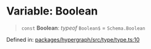 # Variable: Boolean

> `const` **Boolean**: *typeof* `Boolean$` = `Schema.Boolean`

Defined in: [packages/hypergraph/src/type/type.ts:10](https://github.com/hashirpm/hypergraph/blob/ab4ea1cdb9430798142e0d735aac9d31c2cf0ae0/packages/hypergraph/src/type/type.ts#L10)
